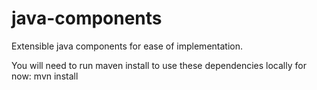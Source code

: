 # java-components
Extensible java components for ease of implementation.

You will need to run maven install to use these dependencies locally for now:
mvn install